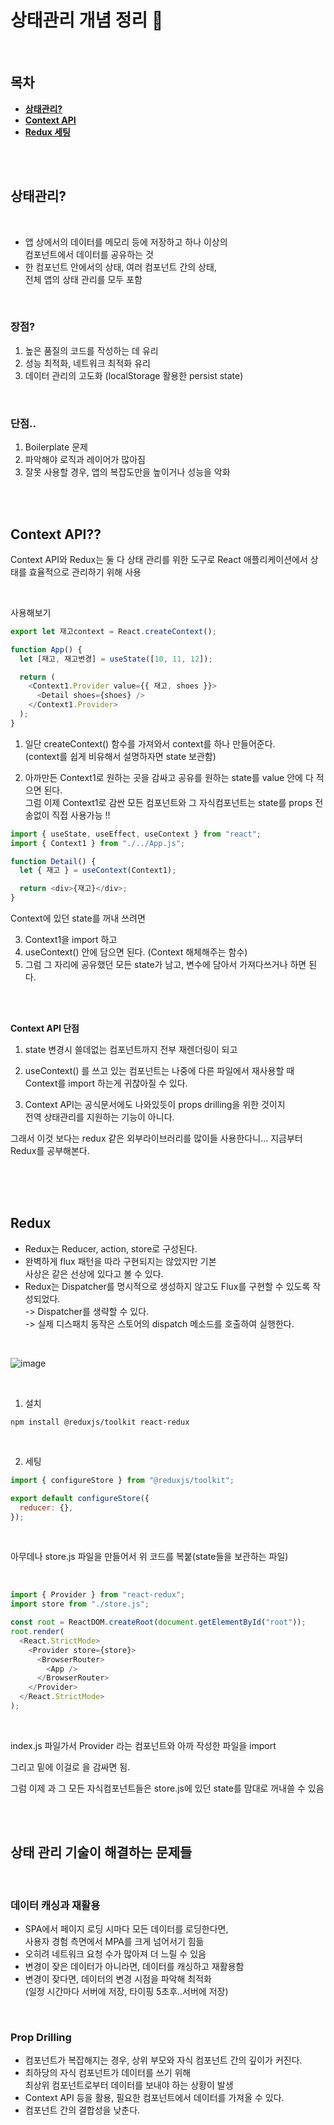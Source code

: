 # 상태관리 개념 정리 📝

<br />

## 목차

- [**상태관리?**](#상태관리)
- [**Context API**](#context-api)
- [**Redux 세팅**](#redux-세팅하기)

<br />
<br />

## 상태관리?

<br />

- 앱 상에서의 데이터를 메모리 등에 저장하고 하나 이상의 <br /> 컴포넌트에서 데이터를 공유하는 것
- 한 컴포넌트 안에서의 상태, 여러 컴포넌트 간의 상태, <br /> 전체 앱의 상태 관리를 모두 포함

<br />

### 장점?

1. 높은 품질의 코드를 작성하는 데 유리
2. 성능 최적화, 네트워크 최적화 유리
3. 데이터 관리의 고도화 (localStorage 활용한 persist state)

<br />

### 단점..

1. Boilerplate 문제
2. 파악해야 로직과 레이어가 많아짐
3. 잘못 사용할 경우, 앱의 복잡도만을 높이거나 성능을 악화

<br />
<br />

## Context API??

<p> Context API와 Redux는 둘 다 상태 관리를 위한 도구로 React 애플리케이션에서 상태를 효율적으로 관리하기 위해 사용</p>

<br />

사용해보기

```js
export let 재고context = React.createContext();

function App() {
  let [재고, 재고변경] = useState([10, 11, 12]);

  return (
    <Context1.Provider value={{ 재고, shoes }}>
      <Detail shoes={shoes} />
    </Context1.Provider>
  );
}
```

1. 일단 createContext() 함수를 가져와서 context를 하나 만들어준다. <br />
   (context를 쉽게 비유해서 설명하자면 state 보관함)

2. 아까만든 Context1로 원하는 곳을 감싸고 공유를 원하는 state를 value 안에 다 적으면 된다. <br />
   그럼 이제 Context1로 감싼 모든 컴포넌트와 그 자식컴포넌트는 state를 props 전송없이 직접 사용가능 !!

```js
import { useState, useEffect, useContext } from "react";
import { Context1 } from "./../App.js";

function Detail() {
  let { 재고 } = useContext(Context1);

  return <div>{재고}</div>;
}
```

Context에 있던 state를 꺼내 쓰려면

3. Context1을 import 하고 <br />
4. useContext() 안에 담으면 된다. (Context 해체해주는 함수)
5. 그럼 그 자리에 공유했던 모든 state가 남고, 변수에 담아서 가져다쓰거나 하면 된다.

<br />
<br />

**Context API 단점**

1. state 변경시 쓸데없는 컴포넌트까지 전부 재렌더링이 되고

2. useContext() 를 쓰고 있는 컴포넌트는 나중에 다른 파일에서 재사용할 때 Context를 import 하는게 귀찮아질 수 있다.

3. Context API는 공식문서에도 나와있듯이 props drilling을 위한 것이지 <br />
   전역 상태관리를 지원하는 기능이 아니다.

그래서 이것 보다는 redux 같은 외부라이브러리를 많이들 사용한다니... 지금부터 Redux를 공부해본다.

<br />
<br />
<br />

## Redux

- Redux는 Reducer, action, store로 구성된다.
- 완벽하게 flux 패턴을 따라 구현되지는 않았지만 기본<br /> 사상은 같은 선상에 있다고 볼 수 있다.
- Redux는 Dispatcher를 명시적으로 생성하지 않고도 Flux를 구현할 수 있도록 작성되었다. <br />
  -> Dispatcher를 생략할 수 있다. <br />
  -> 실제 디스패치 동작은 스토어의 dispatch 메소드를 호출하여 실행한다.

<br />

![image](https://github.com/LEEJINTAEK/StudyNote/assets/109197023/c200916a-9c1d-4693-aa52-79958ad7f605)

<br />

1. 설치

```shell
npm install @reduxjs/toolkit react-redux
```

<br />

2. 세팅

```js
import { configureStore } from "@reduxjs/toolkit";

export default configureStore({
  reducer: {},
});
```

<br />

<p>아무데나 store.js 파일을 만들어서 위 코드를 복붙(state들을 보관하는 파일) </p>

<br />

```js
import { Provider } from "react-redux";
import store from "./store.js";

const root = ReactDOM.createRoot(document.getElementById("root"));
root.render(
  <React.StrictMode>
    <Provider store={store}>
      <BrowserRouter>
        <App />
      </BrowserRouter>
    </Provider>
  </React.StrictMode>
);
```

<br />

index.js 파일가서 Provider 라는 컴포넌트와 아까 작성한 파일을 import <br />

그리고 밑에 <Provider store={import해온거}> 이걸로 <App/> 을 감싸면 됨. <br />

그럼 이제 <App>과 그 모든 자식컴포넌트들은 store.js에 있던 state를 맘대로 꺼내쓸 수 있음 <br />

<br />
<br />

## 상태 관리 기술이 해결하는 문제들

<br />

### 데이터 캐싱과 재활용

- SPA에서 페이지 로딩 시마다 모든 데이터를 로딩한다면, <br /> 사용자 경험 측면에서 MPA를 크게 넘어서기 힘듦
- 오히려 네트워크 요청 수가 많아져 더 느릴 수 있음
- 변경이 잦은 데이터가 아니라면, 데이터를 캐싱하고 재활용함
- 변경이 잦다면, 데이터의 변경 시점을 파악해 최적화
  <br /> (일정 시간마다 서버에 저장, 타이핑 5초후..서버에 저장)

<br />

### Prop Drilling

- 컴포넌트가 복잡해지는 경우, 상위 부모와 자식 컴포넌트 간의 깊이가 커진다.
- 최하당의 자식 컴포넌트가 데이터를 쓰기 위해 <br />
  최상위 컴포넌트로부터 데이터를 보내야 하는 상황이 발생
- Context API 등을 활용, 필요한 컴포넌트에서 데이터를 가져올 수 있다.
- 컴포넌트 간의 결합성을 낮춘다.
